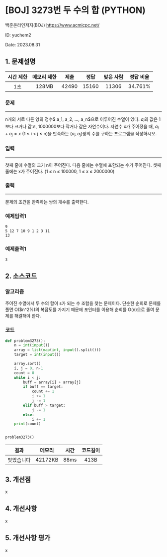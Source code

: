 # [BOJ] 3273번 두 수의 합 (PYTHON)
백준온라인저지(BOJ) https://www.acmicpc.net/

ID: yuchem2

Date: 2023.08.31
## 1. 문제설명
| 시간 제한 | 메모리 제한 | 제출  | 정답 | 맞은 사람 | 정답 비율 |
| :---: | :---: | :---: | :---: | :---: | :---: |
| 1초 | 128MB | 42490 | 15160 | 11306 | 34.761% |

### 문제
---
n개의 서로 다른 양의 정수$ a_1, a_2, ..., a_n$으로 이루어진 수열이 있다. $a_i$의 값은 1보다 크거나 같고, 1000000보다 작거나 같은 자연수이다. 자연수 x가 주어졌을 때, $a_i + a_j = x$ (1 ≤ i < j ≤ n)을 만족하는 ($a_i, a_j$)쌍의 수를 구하는 프로그램을 작성하시오.

### 입력
---
첫째 줄에 수열의 크기 n이 주어진다. 다음 줄에는 수열에 포함되는 수가 주어진다. 셋째 줄에는 x가 주어진다. (1 ≤ n ≤ 100000, 1 ≤ x ≤ 2000000)

### 출력
---
문제의 조건을 만족하는 쌍의 개수를 출력한다.

### 예제입력1
```
9
5 12 7 10 9 1 2 3 11
13
```
### 예제출력1
```
3
```
## 2. 소스코드

### 알고리즘
주어진 수열에서 두 수의 합이 s가 되는 수 조합을 찾는 문제이다. 단순한 순회로 문제를 풀면 O($n^2%)의 복잡도를 가지기 때문에 포인터를 이용해 순회를 O(n)으로 줄여 문제를 해결해야 한다.  

### 코드
```Python
def problem3273():
    n = int(input())
    array = list(map(int, input().split()))
    target = int(input())

    array.sort()
    i, j = 0, n-1
    count = 0
    while i < j:
        buff = array[i] + array[j]
        if buff == target:
            count += 1
            i += 1
            j -= 1
        elif buff > target:
            j -= 1
        else:
            i += 1
    print(count)


problem3273()

```
| 결과 | 메모리 | 시간 | 코드길이 |
|:---:|:-----: | :---: | :----: |
| 맞았습니다 | 42172KB | 88ms | 413B |

## 3. 개선점
x
## 4. 개선사항

x
## 5. 개선사항 평가
x
